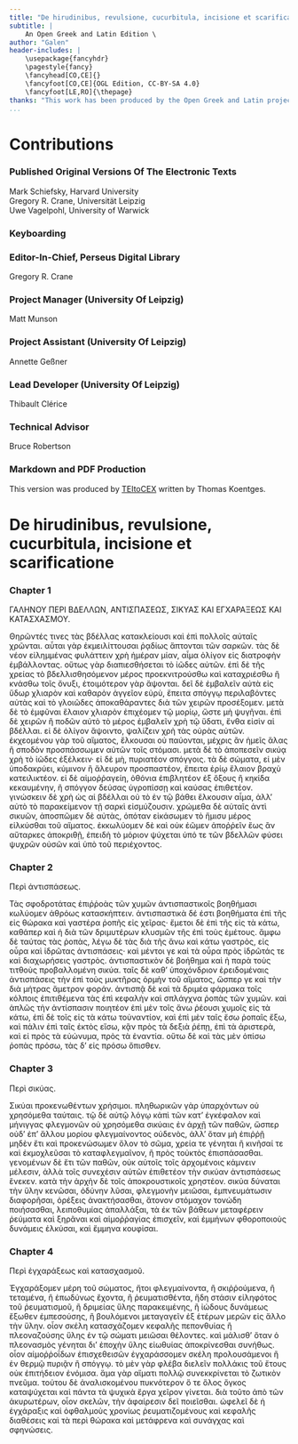 ```yaml
---
title: "De hirudinibus, revulsione, cucurbitula, incisione et scarificatione"
subtitle: |
	An Open Greek and Latin Edition \ 
author: "Galen"
header-includes: | 
	\usepackage{fancyhdr}
	\pagestyle{fancy}
	\fancyhead[CO,CE]{}
	\fancyfoot[CO,CE]{OGL Edition, CC-BY-SA 4.0}
	\fancyfoot[LE,RO]{\thepage}
thanks: "This work has been produced by the Open Greek and Latin project through the help of volunteers. See contributions for details."
...
```


# Contributions


### Published Original Versions Of The Electronic Texts

Mark Schiefsky, Harvard University  
Gregory R. Crane, Universität Leipzig  
Uwe Vagelpohl, University of Warwick  
  
### Keyboarding

### Editor-In-Chief, Perseus Digital Library

Gregory R. Crane  
  
### Project Manager (University Of Leipzig)

Matt Munson  
  
### Project Assistant (University Of Leipzig)

Annette Geßner  
  
### Lead Developer (University Of Leipzig)

Thibault Clérice  
  
### Technical Advisor

Bruce Robertson  
  
### Markdown and PDF Production

This version was produced by [TEItoCEX](https://github.com/ThomasK81/TEItoCEX) written by Thomas Koentges.

# De hirudinibus, revulsione, cucurbitula, incisione et scarificatione

### Chapter 1

<head>ΓΑΛΗΝΟΥ ΠΕΡΙ ΒΔΕΛΛΩΝ, ΑΝΤΙΣΠΑΣΕΩΣ, <lb/>ΣΙΚΥΑΣ ΚΑΙ ΕΓΧΑΡΑΞΕΩΣ <lb/>ΚΑΙ
                        ΚΑΤΑΣΧΑΣΜΟΥ.</head>
                    <p>Θηρῶντές τινες τὰς βδέλλας κατακλείουσι <lb/>καὶ ἐπὶ πολλοῖς αὐταῖς χρῶνται.
                        αὗται γὰρ ἐκμειλίττουσαι <lb/>ῥᾳδίως ἅπτονται τῶν σαρκῶν. τὰς δὲ νέον
                        εἰλημμένας φυλάττειν <lb/>χρὴ ἡμέραν μίαν, αἷμα ὀλίγον εἰς διατροφὴν
                        ἐμβάλλοντας. <lb/>οὕτως γὰρ διαπιεσθήσεται τὸ ἰῶδες αὐτῶν. ἐπὶ δὲ τῆς
                        <lb/>χρείας τὸ βδελλισθησόμενον μέρος προεκνιτρούσθω καὶ καταχριέσθω <lb/>ἢ
                        κνάσθω τοῖς ὄνυξι, ἑτοιμότερον γὰρ ἅψονται. δεῖ δὲ <pb n="318"/> ἐμβαλεῖν
                        αὐτὰ εἰς ὕδωρ χλιαρὸν καὶ καθαρὸν ἀγγεῖον εὐρὺ, <lb/>ἔπειτα σπόγγῳ
                        περιλαβόντες αὐτὰς καὶ τὸ γλοιῶδες ἀποκαθάραντες <lb/>διὰ τῶν χειρῶν
                        προσέξομεν. μετὰ δὲ τὸ ἐμφῦναι <lb/>ἔλαιον χλιαρὸν ἐπιχέομεν τῷ μορίῳ, ὥστε
                        μὴ ψυγῆναι. ἐπὶ <lb/>δὲ χειρῶν ἢ ποδῶν αὐτὸ τὸ μέρος ἐμβαλεῖν χρὴ τῷ ὕδατι,
                        <lb/>ἔνθα εἰσὶν αἱ βδέλλαι. εἰ δὲ ὀλίγον ἅψοιντο, ψαλίζειν χρὴ <lb/>τὰς
                        οὐρὰς αὐτῶν. ἐκχεομένου γὰρ τοῦ αἵματος, ἕλκουσαι <lb/>οὐ παύονται, μέχρις
                        ἂν ἡμεῖς ἅλας ἢ σποδὸν προσπάσσωμεν <lb/>αὐτῶν τοῖς στόμασι. μετὰ δὲ τὸ
                        ἀποπεσεῖν σικύᾳ χρὴ τὸ <lb/>ἰῶδες ἐξέλκειν· εἰ δὲ μὴ, πυριατέον σπόγγοις. τὰ
                        δὲ σώματα, <lb/>εἰ μὲν ὑποδακρύει, κύμινον ἢ ἄλευρον προσπαστέον, ἔπειτα
                        <lb/>ἐρίῳ ἔλαιον βραχὺ κατειλικτέον. εἰ δὲ αἱμοῤῥαγείη, ὀθόνια
                        <lb/>ἐπιβλητέον ἐξ ὄξους <milestone unit="ed2page" n="454"/>ἢ κηκίδα
                        κεκαυμένην, ἢ σπόγγον <lb/>δεύσας ὑγροπίσσῃ καὶ καύσας ἐπιθετέον. γινώσκειν
                        δὲ χρὴ <lb/>ὡς αἱ βδέλλαι οὐ τὸ ἐν τῷ βάθει ἕλκουσιν αἷμα, ἀλλ’ αὐτὸ <lb/>τὸ
                        παρακείμενον τῇ σαρκὶ εἰσμύζουσιν. χρώμεθα δὲ αὐταῖς <lb/>ἀντὶ σικυῶν,
                        ἀποσπῶμεν δὲ αὐτὰς, ὁπόταν εἰκάσωμεν τὸ <pb n="319"/> ἥμισυ μέρος εἱλκύσθαι
                        τοῦ αἵματος. ἐκκωλύομεν δὲ καὶ οὐκ <lb/>ἐῶμεν ἀποῤῥεῖν ἕως ἂν αὔταρκες
                        ἀποκριθῇ, ἐπειδὴ τὸ μόριον <lb/>ψύχεται ὑπό τε τῶν βδελλῶν φύσει ψυχρῶν
                        οὐσῶν καὶ ὑπὸ <lb/>τοῦ περιέχοντος. </p>


### Chapter 2

<p>Περὶ ἀντισπάσεως.</p>
                    <p>Τὰς σφοδροτάτας ἐπιῤῥοὰς τῶν χυμῶν <lb/>ἀντισπαστικοῖς βοηθήμασι κωλύομεν
                        ἀθρόως κατασκήπτειν. <lb/>ἀντισπαστικὰ δέ ἐστι βοηθήματα ἐπὶ τῆς εἰς θώρακα
                        καὶ <lb/>γαστέρα ῥοπῆς εἰς χεῖρας· ἔμετοι δὲ ἐπὶ τῆς εἰς τὰ κάτω,
                        <lb/>καθάπερ καὶ ἡ διὰ τῶν δριμυτέρων κλυσμῶν τῆς ἐπὶ τοὺς <lb/>ἐμέτους.
                        ἄμφω δὲ ταύτας τὰς ῥοπὰς, λέγω δὲ τὰς <milestone unit="ed1page" n="28"/>διὰ
                        <lb/>τῆς ἄνω καὶ κάτω γαστρὸς, εἰς οὖρα καὶ ἱδρῶτας ἀντισπάσεις· <lb/>καὶ
                        μέντοι γε καὶ τὰ οὖρα πρὸς ἱδρῶτάς τε καὶ διαχωρήσεις <lb/>γαστρὸς.
                        ἀντισπαστικὸν δὲ βοήθημα καὶ ἡ παρὰ <lb/>τοὺς τιτθοὺς προβαλλομένη σικύα.
                        ταῖς δὲ καθ’ ὑποχόνδριον <lb/>ἐρειδομέναις ἀντισπάσεις τὴν ἐπὶ τοὺς μυκτῆρας
                        ὁρμὴν τοῦ <lb/>αἵματος, ὥσπερ γε καὶ τὴν διὰ μήτρας ἄμετρον φοράν.
                        <lb/>ἀντισπᾷ δὲ καὶ τὰ δριμέα φάρμακα τοῖς κόλποις ἐπιτιθέμενα <pb n="320"/>
                        τὰς ἐπὶ κεφαλὴν καὶ σπλάγχνα ῥοπὰς τῶν χυμῶν. καὶ ἁπλῶς <lb/>τὴν ἀντίσπασιν
                        ποιητέον ἐπὶ μὲν τοῖς ἄνω ῥέουσι χυμοῖς <lb/>εἰς τὰ κάτω, ἐπὶ δὲ τοῖς εἰς τὰ
                        κάτω τοὐναντίον, καὶ ἐπὶ <lb/>μὲν ταῖς ἔσω ῥοπαῖς ἔξω, καὶ πάλιν ἐπὶ ταῖς
                        ἐκτὸς εἴσω, <lb/>κᾂν πρὸς τὰ δεξιὰ ῥέπῃ, ἐπὶ τὰ ἀριστερὰ, καὶ εἰ πρὸς τὰ
                        <lb/>εὐώνυμα, πρὸς τὰ ἐναντία. οὕτω δὲ καὶ τὰς μὲν ὀπίσω ῥοπὰς <lb/>πρόσω,
                        τὰς δ’ εἰς πρόσω ὄπισθεν. </p>


### Chapter 3

<p>Περὶ σικύας.</p>
                    <p>Σικύαι προκενωθέντων χρήσιμοι. πληθωρικῶν <lb/>γὰρ ὑπαρχόντων οὐ χρησόμεθα
                        ταύταις. τῷ δὲ αὐτῷ <lb/>λόγῳ κἀπὶ τῶν κατ’ ἐγκέφαλον καὶ μήνιγγας φλεγμονῶν
                        οὐ <lb/>χρησόμεθα σικύαις ἐν ἀρχῇ τῶν παθῶν, ὥσπερ οὐδ’ ἐπ’ <lb/>ἄλλου
                        μορίου φλεγμαίνοντος οὐδενὸς, ἀλλ’ ὅταν μὴ ἐπιῤῥῇ <lb/>μηδὲν ἔτι καὶ
                        προκενώσωμεν ὅλον τὸ σῶμα, χρεία τε γένηται <lb/>ἢ κινῆσαί τε καὶ
                        ἐκμοχλεῦσαι τὸ καταφλεγμαῖνον, ἢ πρὸς <lb/>τοὐκτὸς ἐπισπάσασθαι. γενομένων
                        δὲ ἔτι τῶν παθῶν, οὐκ <lb/>αὐτοῖς τοῖς ἀρχομένοις κάμνειν μέλεσιν, ἀλλὰ τοῖς
                        συνεχέσιν <lb/>αὐτῶν ἐπιθετέον τὴν σικύαν ἀντισπάσεως ἕνεκεν. κατὰ τὴν <pb n="321"/> ἀρχὴν δὲ τοῖς ἀποκρουστικοῖς χρηστέον. σικύα δύναται τὴν
                        <lb/>ὕλην κενῶσαι, ὀδύνην λῦσαι, φλεγμονὴν μειῶσαι, ἐμπνευμάτωσιν
                        <lb/>διαφορῆσαι, ὀρέξεις ἀνακτήσασθαι, ἄτονον στόμαχον <lb/>τονώδη
                        ποιήσασθαι, λειποθυμίας ἀπαλλάξαι, τὰ ἐκ τῶν βάθεων <lb/>μεταφέρειν ῥεύματα
                        καὶ ξηρᾶναι καὶ αἱμοῤῥαγίας ἐπισχεῖν, <lb/>καὶ ἐμμήνων φθοροποιοὺς δυνάμεις
                        ἑλκύσαι, καὶ ἔμμηνα κουφίσαι. </p>


### Chapter 4

<p>
                        <milestone unit="ed2page" n="455"/>Περὶ ἐγχαράξεως καὶ κατασχασμοῦ.</p>
                    <p>Ἐγχαράξομεν μέρη τοῦ σώματος, ἤτοι φλεγμαίνοντα, <lb/>ἢ σκιῤῥούμενα, ἢ
                        τεταμένα, ἢ ἐπωδύνως ἔχοντα, <lb/>ἢ ῥευματισθέντα, ἤδη στάσιν εἰληφότος τοῦ
                        ῥευματισμοῦ, ἢ <lb/>δριμείας ὕλης παρακειμένης, ἢ ἰώδους δυνάμεως ἔξωθεν
                        ἐμπεσούσης, <lb/>ἢ βουλόμενοι μεταγαγεῖν ἐξ ἑτέρων μερῶν εἰς ἄλλο <lb/>τὴν
                        ὕλην. οἷον σκέλη κατασχάζομεν κεφαλῆς πεπονθυίας ἢ <lb/>πλεοναζούσης ὕλης ἐν
                        τῷ σώματι μειῶσαι θέλοντες. καὶ <lb/>μάλισθ’ ὅταν ὁ πλεονασμὸς γένηται δι’
                        ἐποχὴν ὕλης εἰωθυίας <lb/>ἀποκρίνεσθαι συνήθως. οἷον αἱμοῤῥοΐδων
                        ἐπισχεθεισῶν <lb/>ἐγχαράσσομεν σκέλη προλουσάμενοι ἢ ἐν θερμῷ πυριᾷν ἢ <pb n="322"/> σπόγγῳ. τὸ μὲν γὰρ φλέβα διελεῖν πολλάκις τοῦ ἔτους οὐκ
                        <lb/>ἐπιτήδειον ἐνόμισα. ἅμα γὰρ αἵματι πολλῷ συνεκκρίνεται τὸ <lb/>ζωτικὸν
                        πνεῦμα. τούτου δὲ ἀναλισκομένου πυκνότερον ὅ τε <lb/>ὅλος ὄγκος καταψύχεται
                        καὶ πάντα τὰ ψυχικὰ ἔργα χεῖρον <lb/>γίνεται. διὰ τοῦτο ἀπὸ τῶν ἀκυρωτέρων,
                        οἷον σκελῶν, τὴν <lb/>ἀφαίρεσιν δεῖ ποιεῖσθαι. ὠφελεῖ δὲ ἡ ἐγχάραξις καὶ
                        ὀφθαλμοὺς <lb/>χρονίως ῥευματιζομένους καὶ κεφαλῆς διαθέσεις καὶ <lb/>τὰ
                        περὶ θώρακα καὶ μετάφρενα καὶ συνάγχας καὶ <lb/>σφηνώσεις. </p>

